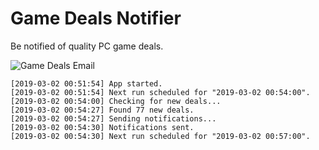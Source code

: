 # Game Deals Notifier

Be notified of quality PC game deals.

![Game Deals Email](https://i.imgur.com/T51P9i6.jpg)

```console 
[2019-03-02 00:51:54] App started.
[2019-03-02 00:51:54] Next run scheduled for "2019-03-02 00:54:00".
[2019-03-02 00:54:00] Checking for new deals...
[2019-03-02 00:54:27] Found 77 new deals.
[2019-03-02 00:54:27] Sending notifications...
[2019-03-02 00:54:30] Notifications sent.
[2019-03-02 00:54:30] Next run scheduled for "2019-03-02 00:57:00".
```
